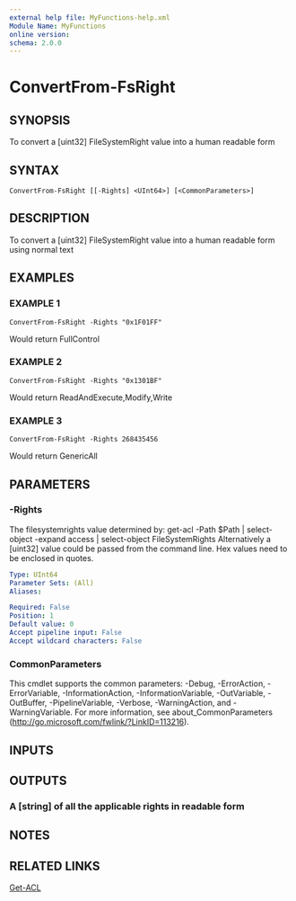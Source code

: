 ```yaml
---
external help file: MyFunctions-help.xml
Module Name: MyFunctions
online version:
schema: 2.0.0
---
```


# ConvertFrom-FsRight

## SYNOPSIS
To convert a \[uint32\] FileSystemRight value into a human readable form

## SYNTAX

```
ConvertFrom-FsRight [[-Rights] <UInt64>] [<CommonParameters>]
```

## DESCRIPTION
To convert a \[uint32\] FileSystemRight value into a human readable form using normal text

## EXAMPLES

### EXAMPLE 1
```
ConvertFrom-FsRight -Rights "0x1F01FF"
```

Would return
FullControl

### EXAMPLE 2
```
ConvertFrom-FsRight -Rights "0x1301BF"
```

Would return
ReadAndExecute,Modify,Write

### EXAMPLE 3
```
ConvertFrom-FsRight -Rights 268435456
```

Would return
GenericAll

## PARAMETERS

### -Rights
The filesystemrights value determined by: get-acl -Path $Path | select-object -expand access | select-object FileSystemRights
Alternatively a \[uint32\] value could be passed from the command line.
Hex values need to be enclosed in quotes.

```yaml
Type: UInt64
Parameter Sets: (All)
Aliases:

Required: False
Position: 1
Default value: 0
Accept pipeline input: False
Accept wildcard characters: False
```

### CommonParameters
This cmdlet supports the common parameters: -Debug, -ErrorAction, -ErrorVariable, -InformationAction, -InformationVariable, -OutVariable, -OutBuffer, -PipelineVariable, -Verbose, -WarningAction, and -WarningVariable.
For more information, see about_CommonParameters (http://go.microsoft.com/fwlink/?LinkID=113216).

## INPUTS

## OUTPUTS

### A [string] of all the applicable rights in readable form

## NOTES

## RELATED LINKS

[Get-ACL]()

